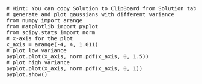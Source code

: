 <pre class="file" data-target="clipboard">
# Hint: You can copy Solution to ClipBoard from Solution tab in Step 7
# generate and plot gaussians with different variance
from numpy import arange
from matplotlib import pyplot
from scipy.stats import norm
# x-axis for the plot
x_axis = arange(-4, 4, 1.011)
# plot low variance
pyplot.plot(x_axis, norm.pdf(x_axis, 0, 1.5))
# plot high variance
pyplot.plot(x_axis, norm.pdf(x_axis, 0, 1))
pyplot.show()
</pre>

